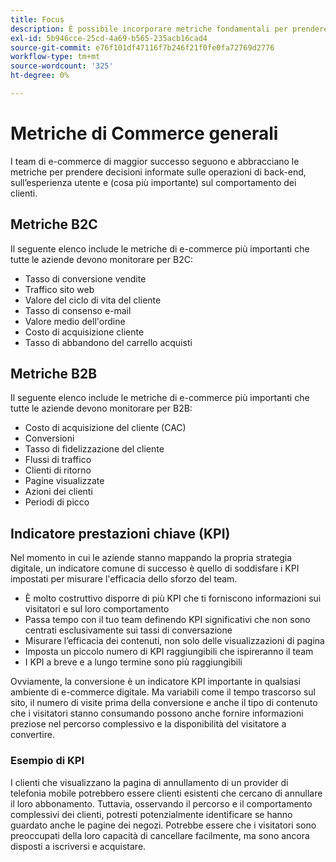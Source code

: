 ```yaml
---
title: Focus
description: È possibile incorporare metriche fondamentali per prendere decisioni basate sui dati.
exl-id: 5b946cce-25cd-4a69-b565-235acb16cad4
source-git-commit: e76f101df47116f7b246f21f0fe0fa72769d2776
workflow-type: tm+mt
source-wordcount: '325'
ht-degree: 0%

---
```


# Metriche di Commerce generali

I team di e-commerce di maggior successo seguono e abbracciano le metriche per prendere decisioni informate sulle operazioni di back-end, sull’esperienza utente e (cosa più importante) sul comportamento dei clienti.

## Metriche B2C

Il seguente elenco include le metriche di e-commerce più importanti che tutte le aziende devono monitorare per B2C:

- Tasso di conversione vendite
- Traffico sito web
- Valore del ciclo di vita del cliente
- Tasso di consenso e-mail
- Valore medio dell&#39;ordine
- Costo di acquisizione cliente
- Tasso di abbandono del carrello acquisti

## Metriche B2B

Il seguente elenco include le metriche di e-commerce più importanti che tutte le aziende devono monitorare per B2B:

- Costo di acquisizione del cliente (CAC)
- Conversioni
- Tasso di fidelizzazione del cliente
- Flussi di traffico
- Clienti di ritorno
- Pagine visualizzate
- Azioni dei clienti
- Periodi di picco

## Indicatore prestazioni chiave (KPI)

Nel momento in cui le aziende stanno mappando la propria strategia digitale, un indicatore comune di successo è quello di soddisfare i KPI impostati per misurare l&#39;efficacia dello sforzo del team.

- È molto costruttivo disporre di più KPI che ti forniscono informazioni sui visitatori e sul loro comportamento
- Passa tempo con il tuo team definendo KPI significativi che non sono centrati esclusivamente sui tassi di conversazione
- Misurare l’efficacia dei contenuti, non solo delle visualizzazioni di pagina
- Imposta un piccolo numero di KPI raggiungibili che ispireranno il team
- I KPI a breve e a lungo termine sono più raggiungibili

Ovviamente, la conversione è un indicatore KPI importante in qualsiasi ambiente di e-commerce digitale. Ma variabili come il tempo trascorso sul sito, il numero di visite prima della conversione e anche il tipo di contenuto che i visitatori stanno consumando possono anche fornire informazioni preziose nel percorso complessivo e la disponibilità del visitatore a convertire.

### Esempio di KPI

I clienti che visualizzano la pagina di annullamento di un provider di telefonia mobile potrebbero essere clienti esistenti che cercano di annullare il loro abbonamento. Tuttavia, osservando il percorso e il comportamento complessivi dei clienti, potresti potenzialmente identificare se hanno guardato anche le pagine dei negozi. Potrebbe essere che i visitatori sono preoccupati della loro capacità di cancellare facilmente, ma sono ancora disposti a iscriversi e acquistare.
